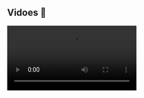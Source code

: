 ## Vidoes 🎥

![vidoe](https://github.com/Thampakon/CTF/blob/main/root-me/ELF%20x86%20-%20Basic/2023-09-07%2012-50-11.mp4)
